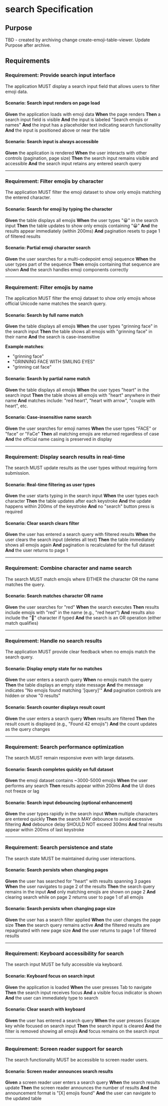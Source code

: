 # search Specification

## Purpose
TBD - created by archiving change create-emoji-table-viewer. Update Purpose after archive.
## Requirements
### Requirement: Provide search input interface

The application MUST display a search input field that allows users to filter emoji data.

#### Scenario: Search input renders on page load

**Given** the application loads with emoji data
**When** the page renders
**Then** a search input field is visible
**And** the input is labeled "Search emojis or names"
**And** the input has a placeholder text indicating search functionality
**And** the input is positioned above or near the table

#### Scenario: Search input is always accessible

**Given** the application is rendered
**When** the user interacts with other controls (pagination, page size)
**Then** the search input remains visible and accessible
**And** the search input retains any entered search query

---

### Requirement: Filter emojis by character

The application MUST filter the emoji dataset to show only emojis matching the entered character.

#### Scenario: Search for emoji by typing the character

**Given** the table displays all emojis
**When** the user types "😀" in the search input
**Then** the table updates to show only emojis containing "😀"
**And** the results appear immediately (within 200ms)
**And** pagination resets to page 1 of filtered results

#### Scenario: Partial emoji character search

**Given** the user searches for a multi-codepoint emoji sequence
**When** the user types part of the sequence
**Then** emojis containing that sequence are shown
**And** the search handles emoji components correctly

---

### Requirement: Filter emojis by name

The application MUST filter the emoji dataset to show only emojis whose official Unicode name matches the search query.

#### Scenario: Search by full name match

**Given** the table displays all emojis
**When** the user types "grinning face" in the search input
**Then** the table shows all emojis with "grinning face" in their name
**And** the search is case-insensitive

**Example matches**:
- "grinning face"
- "GRINNING FACE WITH SMILING EYES"
- "grinning cat face"

#### Scenario: Search by partial name match

**Given** the table displays all emojis
**When** the user types "heart" in the search input
**Then** the table shows all emojis with "heart" anywhere in their name
**And** matches include: "red heart", "heart with arrow", "couple with heart", etc.

#### Scenario: Case-insensitive name search

**Given** the user searches for emoji names
**When** the user types "FACE" or "face" or "FaCe"
**Then** all matching emojis are returned regardless of case
**And** the official name casing is preserved in display

---

### Requirement: Display search results in real-time

The search MUST update results as the user types without requiring form submission.

#### Scenario: Real-time filtering as user types

**Given** the user starts typing in the search input
**When** the user types each character
**Then** the table updates after each keystroke
**And** the update happens within 200ms of the keystroke
**And** no "search" button press is required

#### Scenario: Clear search clears filter

**Given** the user has entered a search query with filtered results
**When** the user clears the search input (deletes all text)
**Then** the table immediately shows all emojis again
**And** pagination is recalculated for the full dataset
**And** the user returns to page 1

---

### Requirement: Combine character and name search

The search MUST match emojis where EITHER the character OR the name matches the query.

#### Scenario: Search matches character OR name

**Given** the user searches for "red"
**When** the search executes
**Then** results include emojis with "red" in the name (e.g., "red heart")
**And** results also include the "🔴" character if typed
**And** the search is an OR operation (either match qualifies)

---

### Requirement: Handle no search results

The application MUST provide clear feedback when no emojis match the search query.

#### Scenario: Display empty state for no matches

**Given** the user enters a search query
**When** no emojis match the query
**Then** the table displays an empty state message
**And** the message indicates "No emojis found matching '[query]'"
**And** pagination controls are hidden or show "0 results"

#### Scenario: Search counter displays result count

**Given** the user enters a search query
**When** results are filtered
**Then** the result count is displayed (e.g., "Found 42 emojis")
**And** the count updates as the query changes

---

### Requirement: Search performance optimization

The search MUST remain responsive even with large datasets.

#### Scenario: Search completes quickly on full dataset

**Given** the emoji dataset contains ~3000-5000 emojis
**When** the user performs any search
**Then** results appear within 200ms
**And** the UI does not freeze or lag

#### Scenario: Search input debouncing (optional enhancement)

**Given** the user types rapidly in the search input
**When** multiple characters are entered quickly
**Then** the search MAY debounce to avoid excessive filtering
**And** debounce delay SHOULD NOT exceed 300ms
**And** final results appear within 200ms of last keystroke

---

### Requirement: Search persistence and state

The search state MUST be maintained during user interactions.

#### Scenario: Search persists when changing pages

**Given** the user has searched for "heart" with results spanning 3 pages
**When** the user navigates to page 2 of the results
**Then** the search query remains in the input
**And** only matching emojis are shown on page 2
**And** clearing search while on page 2 returns user to page 1 of all emojis

#### Scenario: Search persists when changing page size

**Given** the user has a search filter applied
**When** the user changes the page size
**Then** the search query remains active
**And** the filtered results are repaginated with new page size
**And** the user returns to page 1 of filtered results

---

### Requirement: Keyboard accessibility for search

The search input MUST be fully accessible via keyboard.

#### Scenario: Keyboard focus on search input

**Given** the application is loaded
**When** the user presses Tab to navigate
**Then** the search input receives focus
**And** a visible focus indicator is shown
**And** the user can immediately type to search

#### Scenario: Clear search with keyboard

**Given** the user has entered a search query
**When** the user presses Escape key while focused on search input
**Then** the search input is cleared
**And** the filter is removed showing all emojis
**And** focus remains on the search input

---

### Requirement: Screen reader support for search

The search functionality MUST be accessible to screen reader users.

#### Scenario: Screen reader announces search results

**Given** a screen reader user enters a search query
**When** the search results update
**Then** the screen reader announces the number of results
**And** the announcement format is "[X] emojis found"
**And** the user can navigate to the updated table

